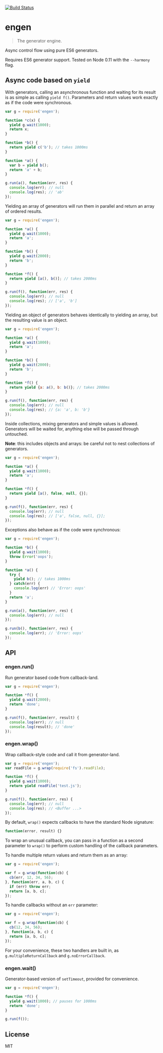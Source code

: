 [![Build Status](https://travis-ci.org/storehouse/engen.svg?branch=master)](http://travis-ci.org/storehouse/engen)

engen
=====

> The generator engine.

Async control flow using pure ES6 generators.

Requires ES6 generator support. Tested on Node 0.11 with the `--harmony` flag.

Async code based on `yield`
---------------------------

With generators, calling an asynchronous function and waiting for its result is
as simple as calling `yield f()`. Parameters and return values work exactly as if
the code were synchronous.

```javascript
var g = require('engen');

function *c(x) {
  yield g.wait(1000);
  return x;
}

function *b() {
  return yield c('b'); // takes 1000ms
}

function *a() {
  var b = yield b();
  return 'a' + b;
}

g.run(a(), function(err, res) {
  console.log(err); // null
  console.log(res); // 'ab'
});
```

Yielding an array of generators will run them in parallel and return an array
of ordered results.

```javascript
var g = require('engen');

function *a() {
  yield g.wait(1000);
  return 'a';
}

function *b() {
  yield g.wait(2000);
  return 'b';
}

function *f() {
  return yield [a(), b()]; // takes 2000ms
}

g.run(f(), function(err, res) {
  console.log(err); // null
  console.log(res); // ['a', 'b']
});
```

Yielding an object of generators behaves identically to yielding an array, but
the resulting value is an object.

```javascript
var g = require('engen');

function *a() {
  yield g.wait(1000);
  return 'a';
}

function *b() {
  yield g.wait(2000);
  return 'b';
}

function *f() {
  return yield {a: a(), b: b()}; // takes 2000ms
}

g.run(f(), function(err, res) {
  console.log(err); // null
  console.log(res); // {a: 'a', b: 'b'}
});
```

Inside collections, mixing generators and simple values is allowed.
Generators will be waited for, anything else will be passed through untouched.

**Note**: this includes objects and arrays: be careful not to nest collections of generators.

```javascript
var g = require('engen');

function *a() {
  yield g.wait(1000);
  return 'a';
}

function *f() {
  return yield [a(), false, null, {}];
}

g.run(f(), function(err, res) {
  console.log(err); // null
  console.log(res); // ['a', false, null, {}];
});
```

Exceptions also behave as if the code were synchronous:

```javascript
var g = require('engen');

function *b() {
  yield g.wait(1000);
  throw Error('oops');
}

function *a() {
  try {
    yield b(); // takes 1000ms
  } catch(err) {
    console.log(err) // 'Error: oops'
  }
  return 'a';
}

g.run(a(), function(err, res) {
  console.log(err); // null
});

g.run(b(), function(err, res) {
  console.log(err); // 'Error: oops'
});
```


API
---

### engen.run()

Run generator based code from callback-land.

```javascript
var g = require('engen');

function *f() {
  yield g.wait(2000);
  return 'done';
}

g.run(f(), function(err, result) {
  console.log(err); // null
  console.log(result); // 'done'
});

```

### engen.wrap()

Wrap callback-style code and call it from generator-land.

```javascript
var g = require('engen');
var readFile = g.wrap(require('fs').readFile);

function *f() {
  yield g.wait(1000);
  return yield readFile('test.js');
}

g.run(f(), function(err, res) {
  console.log(err); // null
  console.log(res); // <Buffer ...>
});
```

By default, `wrap()` expects callbacks to have the standard Node signature:

```javascript
function(error, result) {}
```

To wrap an unusual callback, you can pass in a function as a second parameter
to `wrap()` to perform custom handling of the callback parameters.

To handle multiple return values and return them as an array:

```javascript
var g = require('engen');

var f = g.wrap(function(cb) {
  cb(err, 12, 34, 56);
}, function(err, a, b, c) {
  if (err) throw err;
  return [a, b, c];
});
```

To handle callbacks without an `err` parameter:

```javascript
var g = require('engen');

var f = g.wrap(function(cb) {
  cb(12, 34, 56);
}, function(a, b, c) {
  return [a, b, c];
});
```

For your convenience, these two handlers are built in, as `g.multipleReturnCallback` and `g.noErrorCallback`.

### engen.wait()

Generator-based version of `setTimeout`, provided for convenience.

```javascript
var g = require('engen');

function *f() {
  yield g.wait(1000); // pauses for 1000ms
  return 'done';
}

g.run(f());
```

License
-------

MIT
